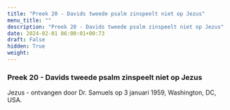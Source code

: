 ```yaml
---
title: "Preek 20 - Davids tweede psalm zinspeelt niet op Jezus"
menu_title: ""
description: "Preek 20 - Davids tweede psalm zinspeelt niet op Jezus"
date: 2024-02-01 06:00:01+00:73
draft: False
hidden: True
weight:
---
```

### Preek 20 - Davids tweede psalm zinspeelt niet op Jezus

Jezus - ontvangen door Dr. Samuels op 3 januari 1959, Washington, DC, USA.
